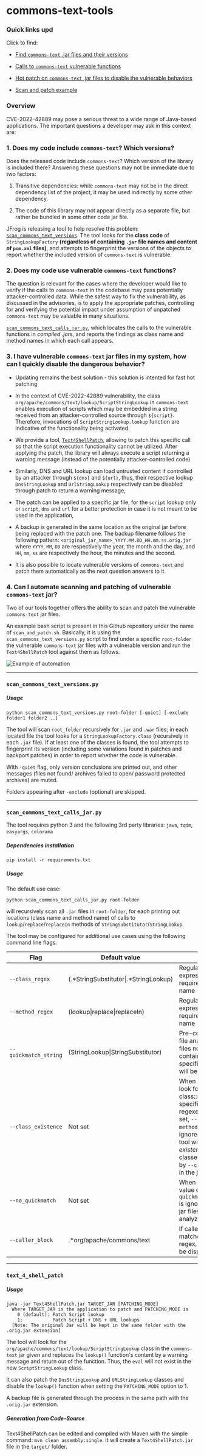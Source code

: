 # commons-text-tools 

### Quick links upd

Click to find:

- [Find `commons-text` .jar files and their versions](#scan_commons_text_versionspy)
- [Calls to `commons-text` vulnerable functions](#scan_commons_text_calls_jarpy) 
- [Hot patch on `commons-text` .jar files to disable the vulnerable behaviors](#text_4_shell_patch)

- [Scan and patch example](#4-can-i-automate-scanning-and-patching-of-vulnerable-commons-text-jar)


### Overview

CVE-2022-42889 may pose a serious threat to a wide range of Java-based applications. The important questions a developer may ask in this context are:

### 1. Does my code include `commons-text`? Which versions?

Does the released code include `commons-text`? Which version of the library is included there? Answering these questions may not be immediate due to two factors:

1) Transitive dependencies: while `commons-text` may not be in the direct dependency list of the project, it may be used indirectly by some other dependency.

2) The code of this library may not appear directly as a separate file, but rather be bundled in some other code jar file.

JFrog is releasing a tool to help resolve this problem: [`scan_commons_text_versions`](#scan_commons_text_versionspy). The tool looks for the **class code** of `StringLookupFactory`  **(regardless of containing `.jar` file names and content of `pom.xml` files)**, and attempts to fingerprint the versions of the objects to report whether the included version of `commons-text` is vulnerable.

### 2. Does my code use vulnerable `commons-text` functions? 

The question is relevant for the cases where the developer would like to verify if the calls to `commons-text` in the codebase may pass potentially attacker-controlled data. While the safest way to fix the vulnerability, as discussed in the advisories, is to apply the appropriate patches, controlling for and verifying the potential impact under assumption of unpatched `commons-text` may be valuable in many situations. 

[`scan_commons_text_calls_jar.py`](#scan_commons_text_calls_jarpy), which locates the calls to the vulnerable functions in *compiled .jar*s, and reports the findings as class name and method names in which each call appears.


### 3. I have vulnerable `commons-text` jar files in my system, how can I quickly disable the dangerous behavior?

* Updating remains the best solution - this solution is intented for fast hot patching

* In the context of CVE-2022-42889 vulnerability, the class `org/apache/commons/text/lookup/ScriptStringLookup` in `commons-text` enables execution of scripts which may be embedded in a string received from an attacker-controlled source through `${script}`. Therefore, invocations of `ScriptStringLookup.lookup` function are indicative of the functionality being activated.

* We provide a tool, [`Text4ShellPatch`](#text_4_shell_patch), allowing to patch this specific call so that the script execution functionality cannot be utilized. After applying the patch, the library will always execute a script returning a warning message (instead of the potentially attacker-controlled code)
* Similarly, DNS and URL lookup can load untrusted content if controlled by an attacker through `${dns}` and `${url}`, thus, their respective lookup `DnsStringLookup` and `UrlStringLookup` respectively can be disabled through patch to return a warning message,
* The patch can be applied to a specific jar file, for the `script` lookup only or `script`, `dns` and `url` for a better protection in case it is not meant to be used in the application, 
* A backup is generated in the same location as the original jar before being replaced with the patch one. The backup filename follows the following pattern: `<original_jar_name>_YYYY.MM.DD_HH.mm.ss.orig.jar` where `YYYY`, `MM`, `DD` are respectively the year, the month and the day, and `HH`, `mm`, `ss` are respectively the hour, the minutes and the second. 
* It is also possible to locate vulnerable versions of `commons-text` and patch them automatically as the next question answers to it.


### 4. Can I automate scanning and patching of vulnerable `commons-text` jar?

Two of our tools together offers the ability to scan and patch the vulnerable `commons-text` jar files. 

An example bash script is present in this Github repository under the name of `scan_and_patch.sh`. Basically, it is using the `scan_commons_text_versions.py` script to find under a specific `root-folder` the vulnerable `commons-text` jar files with a vulnerable version and run the `Text4ShellPatch` tool against them as follows.  

![Example of automation](images/example_scan_and_patch.PNG)

------

### `scan_commons_text_versions.py`
##### Usage

```
python scan_commons_text_versions.py root-folder [-quiet] [-exclude folder1 folder2 ..]
```

The tool will scan `root_folder` recursively for `.jar` and `.war` files; in each located file the tool looks for a `StringLookupFactory.class` (recursively in each `.jar` file). If at least one of the classes is found, the tool attempts to fingerprint its version (including some variations found in patches and backport patches) in order to report whether the code is vulnerable.

With `-quiet` flag, only version conclusions are printed out, and other messages (files not found/ archives failed to open/ password protected archives) are muted.

Folders appearing after `-exclude` (optional) are skipped.

------

### `scan_commons_text_calls_jar.py`

The tool requires python 3 and the following 3rd party libraries: `jawa`, `tqdm`, `easyargs`, `colorama`

##### Dependencies installation

```
pip install -r requirements.txt
```

##### Usage

The default use case:

```
python scan_commons_text_calls_jar.py root-folder
```

will recursively scan all `.jar` files in `root-folder`, for each printing out locations (class name and method name) of calls to `lookup`/`replace`/`replaceIn` methods of `StringSubstitutor`/`StringLookup`. 

The tool may be configured for additional use cases using the following command line flags.

| Flag                  | Default value        | Use                                                          |
| --------------------- | -------------------- | ------------------------------------------------------------ |
| `--class_regex`       | (.*StringSubstitutor&#124;.*StringLookup)       | Regular expression for required class name                   |
| `--method_regex`      | (lookup&#124;replace&#124;replaceIn)                 | Regular expression for required method name                  |
| `--quickmatch_string` | (StringLookup&#124;StringSubstitutor)                | Pre-condition for file analysis: .jar files not containing the specified regex will be ignored |
| `--class_existence`   | Not set              | When not set, look for calls to class::method as  specified by regexes. When set, `--method_regex` is ignored, and the tool will look for *existence* of classes specified by `--class_regex` in the jar. |
| `--no_quickmatch`     | Not set              | When set, the value of `--quickmatch_string` is ignored and all jar files are analyzed |
| `--caller_block`      | .*org/apache/commons/text | If caller class matches this regex, it will *not* be displayed |

------

### `text_4_shell_patch`
##### Usage

```
java -jar Text4ShellPatch.jar TARGET_JAR [PATCHING_MODE]
  Where TARGET_JAR is the application to patch and PATCHING_MODE is
    0 (default): Patch Script lookup
    1:           Patch Script + DNS + URL lookups
  [Note: The original Jar will be kept in the same folder with the .orig.jar extension]  
```

The tool will look for the `org/apache/commons/text/lookup/ScriptStringLookup` class in the `commons-text` jar given and replaces the `lookup()` function's content by a warning message and return out of the function. Thus, the `eval` will not exist in the new `ScriptStringLookup` class.

It can also patch the `DnsStringLookup` and `URLStringLookup` classes and disable the `lookup()` function when setting the `PATCHING_MODE` option to 1. 

A backup file is generated through the process in the same path with the `.orig.jar` extension. 

##### Generation from Code-Source

Text4ShellPatch can be edited and compiled with Maven with the simple command:
` mvn clean assembly:single `. It will create a `Text4ShellPatch.jar` file in the `target/` folder.

